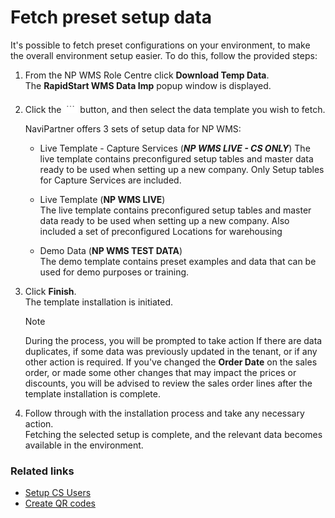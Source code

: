 # Fetch preset setup data

It's possible to fetch preset configurations on your environment, to make the overall environment setup easier. To do this, follow the provided steps: 

1. From the NP WMS Role Centre click **Download Temp Data**.        
   The **RapidStart WMS Data Imp** popup window is displayed.
2. Click the ![Ellipsis icon](../../images/Icons/elipsis_icon.png "Assist Edit") button, and then select the data template you wish to fetch.

    NaviPartner offers 3 sets of setup data for NP WMS:
    - Live Template - Capture Services (***NP WMS LIVE - CS ONLY***)
      The live template contains preconfigured setup tables and master data ready to be used when setting up a new company.
      Only Setup tables for Capture Services are included.

    - Live Template (**NP WMS LIVE**)            
      The live template contains preconfigured setup tables and master data ready to be used when setting up a new company.
      Also included a set of preconfigured Locations for warehousing  

    - Demo Data (**NP WMS TEST DATA**)             
      The demo template contains preset examples and data that can be used for demo purposes or training.
3. Click **Finish**.      
   The template installation is initiated.
   
   > [!Note]
   > During the process, you will be prompted to take action If there are data duplicates, if some data was previously updated in the tenant, or if any other action is required. If you've changed the **Order Date** on the sales order, or made some other changes that may impact the prices or discounts, you will be advised to review the sales order lines after the template installation is complete.    

4. Follow through with the installation process and take any necessary action.      
   Fetching the selected setup is complete, and the relevant data becomes available in the environment.

### Related links
- [Setup CS Users](./set-up-cs-users.md)
- [Create QR codes](./create-qr-codes.md)